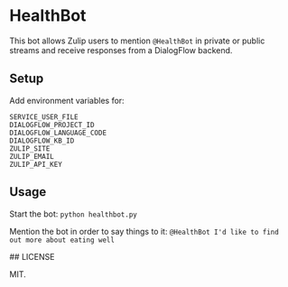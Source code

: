 # HealthBot

This bot allows Zulip users to mention `@HealthBot` in private or public streams and receive responses from a DialogFlow backend.

## Setup

Add environment variables for:

```
SERVICE_USER_FILE
DIALOGFLOW_PROJECT_ID
DIALOGFLOW_LANGUAGE_CODE
DIALOGFLOW_KB_ID
ZULIP_SITE
ZULIP_EMAIL
ZULIP_API_KEY
```

## Usage

Start the bot: `python healthbot.py`

Mention the bot in order to say things to it: `@HealthBot I'd like to find out more about eating well`

## LICENSE

MIT.